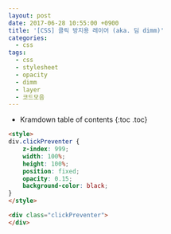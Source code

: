 ```yaml
---
layout: post
date: 2017-06-28 10:55:00 +0900
title: '[CSS] 클릭 방지용 레이어 (aka. 딤 dimm)'
categories:
  - css
tags:
  - css
  - stylesheet
  - opacity
  - dimm
  - layer
  - 코드모음
---
```


* Kramdown table of contents
{:toc .toc}

```html
<style>
div.clickPreventer {
    z-index: 999;
    width: 100%;
    height: 100%;
    position: fixed;
    opacity: 0.15;
    background-color: black;
}
</style>

<div class="clickPreventer">
</div>
```
